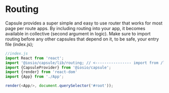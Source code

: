 
# Routing

Capsule provides a super simple and easy to use router that works for most page per route apps. By including routing into your app, it becomes available in collective (second argument in logic). Make sure to import routing before any other capsules that depend on it, to be safe, your entry file (index.js);

```js
//index.js
import React from 'react';
import '@iosio/capsule/lib/routing; // <---------------- import from /lib/routing
import {CapsuleProvider} from '@iosio/capsule';
import {render} from 'react-dom'
import {App} from './App';

render(<App/>, document.querySelector('#root'));

```
